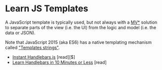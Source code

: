 # Learn JS Templates

A JavaScript template is typically used, but not always with a [MV*](http://todomvc.com/) solution to separate parts of the view (i.e. the UI) from the logic and model (i.e. the data or JSON). 

Note that JavaScript 2015 (aka ES6) has a native templating mechanism called ["Templates strings"](https://developer.mozilla.org/en-US/docs/Web/JavaScript/Reference/template_strings).

* [Instant Handlebars.js](http://www.amazon.com/Instant-Handlebars-js-Gabriel-Manricks/dp/1783282657/ref=sr_1_1) [read][$]
* [Learn Handlebars in 10 Minutes or Less](http://tutorialzine.com/2015/01/learn-handlebars-in-10-minutes/) [read]
